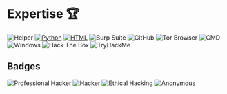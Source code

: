 # Expertise 🏆

![Helper](https://img.shields.io/badge/Helper-00FF00?style=for-the-badge&logo=github&logoColor=white)
[![Python](https://img.shields.io/badge/Python-3776AB?style=for-the-badge&logo=python&logoColor=white)](https://www.python.org/)
[![HTML](https://img.shields.io/badge/HTML-E34F26?style=for-the-badge&logo=html5&logoColor=white)](https://developer.mozilla.org/en-US/docs/Web/HTML)
![Burp Suite](https://img.shields.io/badge/Burp_Suite-FF8800?style=for-the-badge&logo=burp-suite&logoColor=white)
![GitHub](https://img.shields.io/badge/GitHub-181717?style=for-the-badge&logo=github&logoColor=white)
![Tor Browser](https://img.shields.io/badge/Tor_Browser-7E00FF?style=for-the-badge&logo=tor-browser&logoColor=white)
![CMD](https://img.shields.io/badge/CMD-000000?style=for-the-badge&logo=windows-terminal&logoColor=white)
![Windows](https://img.shields.io/badge/Windows-0078D6?style=for-the-badge&logo=windows&logoColor=white)
![Hack The Box](https://img.shields.io/badge/Hack_The_Box-00FF00?style=for-the-badge&logo=hack-the-box&logoColor=black)
![TryHackMe](https://img.shields.io/badge/TryHackMe-FF6600?style=for-the-badge&logo=tryhackme&logoColor=white)

## Badges

![Professional Hacker](https://img.shields.io/badge/Professional_Hacker-008000?style=for-the-badge&logoColor=white)
![Hacker](https://img.shields.io/badge/Hacker-32CD32?style=for-the-badge&logoColor=white)
![Ethical Hacking](https://img.shields.io/badge/Ethical_Hacking-008000?style=for-the-badge&logo=linux&logoColor=white)
![Anonymous](https://img.shields.io/badge/Anonymous-000000?style=for-the-badge&logoColor=white)

